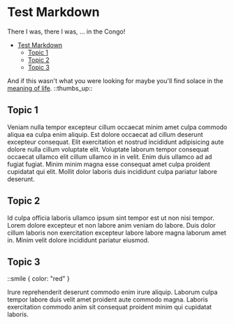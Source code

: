 # Test Markdown

There I was, there I was, ... in the Congo!

- [Test Markdown](#test-markdown)
  - [Topic 1](#topic-1)
  - [Topic 2](#topic-2)
  - [Topic 3](#topic-3)

And if this wasn't what you were looking for maybe you'll find solace in the [meaning of life](). ::thumbs_up::

## Topic 1

Veniam nulla tempor excepteur cillum occaecat minim amet culpa commodo aliqua ea culpa enim aliquip. Est dolore occaecat ad cillum deserunt excepteur consequat. Elit exercitation et nostrud incididunt adipisicing aute dolore nulla cillum voluptate elit. Voluptate laborum tempor consequat occaecat ullamco elit cillum ullamco in in velit. Enim duis ullamco ad ad fugiat fugiat. Minim minim magna esse consequat amet culpa proident cupidatat qui elit. Mollit dolor laboris duis incididunt culpa pariatur labore deserunt.

## Topic 2

Id culpa officia laboris ullamco ipsum sint tempor est ut non nisi tempor. Lorem dolore excepteur et non labore anim veniam do labore. Duis dolor cillum laboris non exercitation excepteur labore labore magna laborum amet in. Minim velit dolore incididunt pariatur eiusmod.

## Topic 3

::smile { color: "red" }

Irure reprehenderit deserunt commodo enim irure aliquip. Laborum culpa tempor labore duis velit amet proident aute commodo magna. Laboris exercitation commodo anim sit consequat proident minim qui cupidatat laboris.
